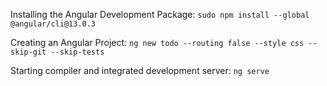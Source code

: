 Installing the Angular Development Package: `sudo npm install --global @angular/cli@13.0.3`

Creating an Angular Project: `ng new todo --routing false --style css --skip-git --skip-tests`

Starting compiler and integrated development server: `ng serve`
